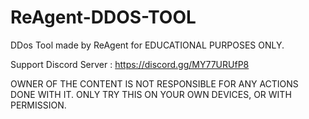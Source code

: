 # ReAgent-DDOS-TOOL
DDos Tool made by ReAgent for EDUCATIONAL PURPOSES ONLY.

Support Discord Server : https://discord.gg/MY77URUfP8


OWNER OF THE CONTENT IS NOT RESPONSIBLE FOR ANY ACTIONS DONE WITH IT. ONLY TRY THIS ON YOUR OWN DEVICES, OR WITH PERMISSION.
